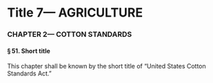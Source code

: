 
# Title 7— AGRICULTURE
### CHAPTER 2— COTTON STANDARDS
#### § 51. Short title

This chapter shall be known by the short title of “United States Cotton Standards Act.”
